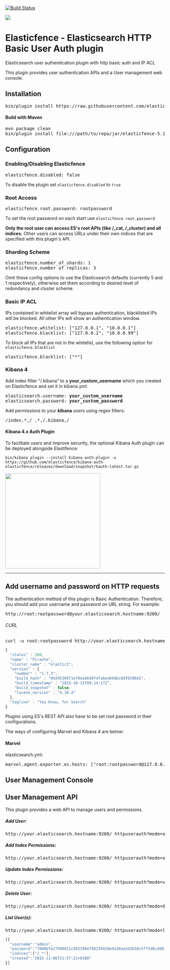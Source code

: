 [![Build Status](https://travis-ci.org/elasticfence/elasticsearch-http-user-auth.svg?branch=5.1.1)](https://travis-ci.org/elasticfence/elasticsearch-http-user-auth)

![](http://i.imgur.com/OFFgrm8.png?1)

# Elasticfence - Elasticsearch HTTP Basic User Auth plugin

Elasticsearch user authentication plugin with http basic auth and IP ACL

This plugin provides user authentication APIs and a User management web console. 

## Installation 
<pre>
bin/plugin install https://raw.githubusercontent.com/elasticfence/elasticsearch-http-user-auth/5.1.1/jar/elasticfence-5.1.1-SNAPSHOT.zip
</pre>

#### Build with Maven
<pre>
mvn package clean
bin/plugin install file:///path/to/repo/jar/elasticfence-5.1.1-SNAPSHOT.zip
</pre>

## Configuration

### Enabling/Disabling Elasticfence
<pre>
elasticfence.disabled: false
</pre>

To disable the plugin set `elasticfence.disabled` to `true`

### Root Access
<pre>
elasticfence.root.password: rootpassword
</pre>

To set the root password on each start use `elasticfence.root.password`

**Only the root user can access ES's root APIs (like /_cat, /_cluster) and all indices.**  Other users can access URLs under their own indices that are specified with this plugin's API.

### Sharding Scheme
<pre>
elasticfence.number_of_shards: 1
elasticfence.number_of_replicas: 3
</pre>

Omit these config options to use the Elasticsearch defaults (currently 5 and 1 respectively), otherwise set them according to desired level of redundancy and cluster scheme.

### Basic IP ACL
IPs contained in whitelist array will bypass authentication, blacklisted IPs will be blocked.  All other IPs will show an authentication window.
<pre>
elasticfence.whitelist: ["127.0.0.1", "10.0.0.1"]
elasticfence.blacklist: ["127.0.0.2", "10.0.0.99"]
</pre>

To block all IPs that are not in the whitelist, use the following option for `elasticfence.blacklist`
<pre>
elasticfence.blacklist: ["*"]
</pre>

### Kibana 4
Add index filter "/.kibana" to a <b>your_custom_username</b> which you created on Elasticfence and set it in kibana.yml:
<pre>
elasticsearch.username: <b>your_custom_username</b>
elasticsearch.password: <b>your_custom_password</b>
</pre>

Add permissions to your <b>kibana</b> users using regex filters: 
<pre>
/index.*,/_.*,/.kibana,/
</pre>

#### Kibana 4.x Auth Plugin
To facilitate users and improve security, the optional Kibana Auth plugin can be deployed alongside Elastifence:
```
bin/kibana plugin --install kibana-auth-plugin -u https://github.com/elasticfence/kibana-auth-elasticfence/releases/download/snapshot/kauth-latest.tar.gz
```
<img src="https://cloud.githubusercontent.com/assets/1423657/18619991/c47b632e-7e09-11e6-9eff-7b8324ad04c6.png" width="300"/>

---------------

## Add username and password on HTTP requests
The authentication method of this plugin is Basic Authentication. Therefore, you should add your username and password on URL string. For example: 

<pre>
http://root:rootpassword@your.elasticsearch.hostname:9200/
</pre>

###### CURL
<pre>
curl -u root:rootpassword http://your.elasticsearch.hostname:9200/
</pre>
```javascript
{
  "status" : 200,
  "name" : "Piranha",
  "cluster_name" : "elastic1",
  "version" : {
    "number" : "1.7.3",
    "build_hash" : "05d4530971ef0ea46d0f4fa6ee64dbc8df659682",
    "build_timestamp" : "2015-10-15T09:14:17Z",
    "build_snapshot" : false,
    "lucene_version" : "4.10.4"
  },
  "tagline" : "You Know, for Search"
}
```

Plugins using ES's REST API also have to be set root password in their configurations.

The ways of configuring Marvel and Kibana 4 are below: 

#### Marvel 
elasticsearch.yml:
<pre>
marvel.agent.exporter.es.hosts: ["root:rootpassword@127.0.0.1:9200"]
</pre>

## User Management Console

## User Management API
This plugin provides a web API to manage users and permissions.

##### Add User:
<pre>
http://your.elasticsearch.hostname:9200/_httpuserauth?mode=adduser&username=admin&password=somepass
</pre>

##### Add Index Permissions:
<pre>
http://your.elasticsearch.hostname:9200/_httpuserauth?mode=addindex&username=admin&index=index*&read=true&write=true&delete=true
</pre>

##### Update Index Permissions:
<pre>
http://your.elasticsearch.hostname:9200/_httpuserauth?mode=updateindex&username=admin&index=index-*&read=false&write=false&delete=false
</pre>

##### Delete User:
<pre>
http://your.elasticsearch.hostname:9200/_httpuserauth?mode=deleteuser&username=admin
</pre>

##### List User(s):
<pre>
http://your.elasticsearch.hostname:9200/_httpuserauth?mode=list
</pre>
```javascript
[{ 
  "username":"admin",
  "password":"7080bfe27990021c562398e79823h920e9a38aa5d3b10c5ff5d8c498305",
  "indices":["/_*"],
  "created":"2015-11-06T21:57:21+0100"
}]
```
